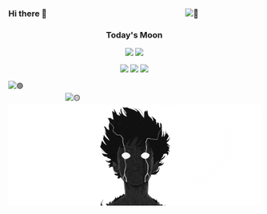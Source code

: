 ### Hi there 👋 [<img width="150" align="right" alt="👧" src="https://count.getloli.com/get/@:MatheusMunizera?theme=rule34">]()

<div align="center">



### Today's Moon

[![](https://moon-svg.minung.dev/moon.svg)](https://moon-svg.minung.dev)
[![](https://moon-svg.minung.dev/moon.svg?theme=ray)](https://moon-svg.minung.dev/moon.svg)

[![](https://img.shields.io/badge/📄resume-gray?&style=for-the-badge)](https://matheusmuniz.me)
[![](https://img.shields.io/badge/linkedin-%230077B5.svg?&style=for-the-badge&logo=linkedin&logoColor=white)](https://www.linkedin.com/in/matheus-muniz-dantas/)
[![](https://img.shields.io/badge/Gmail-D14836?style=for-the-badge&logo=gmail&logoColor=white)](mailto:matheus.munizera@gmail.com)

</div>

[<img align="left" width="390" alt="🟢" src="https://gist.githubusercontent.com/MatheusMunizera/183afac601433d8a0abbaba8eb72e4f7/raw/general.svg">](https://matheusmuniz.me)
[<img align="right" width="390" alt="🟡" src="https://gist.githubusercontent.com/MatheusMunizera/183afac601433d8a0abbaba8eb72e4f7/raw/medias.svg">](https://matheusmuniz.me)

[<img align="right" alt="🔴" src="./mob.png">](#)
